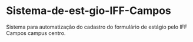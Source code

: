 # Sistema-de-est-gio-IFF-Campos
Sistema para automatização do cadastro do formulário de estágio pelo IFF Campos campus centro.
